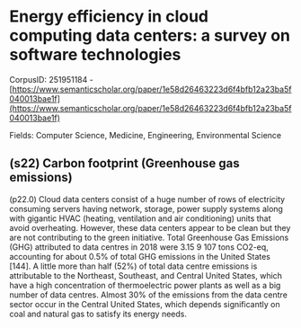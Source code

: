 # Energy efficiency in cloud computing data centers: a survey on software technologies

CorpusID: 251951184 - [https://www.semanticscholar.org/paper/1e58d26463223d6f4bfb12a23ba5f040013bae1f](https://www.semanticscholar.org/paper/1e58d26463223d6f4bfb12a23ba5f040013bae1f)

Fields: Computer Science, Medicine, Engineering, Environmental Science

## (s22) Carbon footprint (Greenhouse gas emissions)
(p22.0) Cloud data centers consist of a huge number of rows of electricity consuming servers having network, storage, power supply systems along with gigantic HVAC (heating, ventilation and air conditioning) units that avoid overheating. However, these data centers appear to be clean but they are not contributing to the green initiative. Total Greenhouse Gas Emissions (GHG) attributed to data centres in 2018 were 3.15 9 107 tons CO2-eq, accounting for about 0.5% of total GHG emissions in the United States [144]. A little more than half (52%) of total data centre emissions is attributable to the Northeast, Southeast, and Central United States, which have a high concentration of thermoelectric power plants as well as a big number of data centres. Almost 30% of the emissions from the data centre sector occur in the Central United States, which depends significantly on coal and natural gas to satisfy its energy needs.
